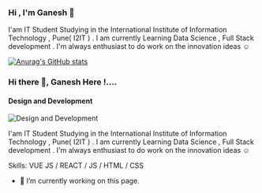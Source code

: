 ### Hi , I'm Ganesh 👋

I'am IT Student Studying in the International Institute of Information Technology , Pune( I2IT ) . I am currently Learning Data Science , Full Stack development . I'm always enthusiast to do work on the innovation ideas ☺️

[![Anurag's GitHub stats](https://github-readme-stats.vercel.app/api?username=Ganesh07)](https://github.com/anuraghazra/github-readme-stats)

### Hi there 👋, Ganesh Here !....
#### Design and Development 
![Design and Development ](https://arturssmirnovs.github.io/github-profile-readme-generator/images/banner.png)

I'am IT Student Studying in the International Institute of Information Technology , Pune( I2IT ) . I am currently Learning Data Science , Full Stack development . I'm always enthusiast to do work on the innovation ideas ☺️

Skills: VUE JS / REACT / JS / HTML / CSS

- 🔭 I’m currently working on this page. 






<!--
**Gsdhumal07/Gsdhumal07** is a ✨ _special_ ✨ repository because its `README.md` (this file) appears on your GitHub profile.

Here are some ideas to get you started:

- 🔭 I’m currently working on ...
- 🌱 I’m currently learning ...
- 👯 I’m looking to collaborate on ...
- 🤔 I’m looking for help with ...
- 💬 Ask me about ...
- 📫 How to reach me: ...
- 😄 Pronouns: ...
- ⚡ Fun fact: ...
-->
